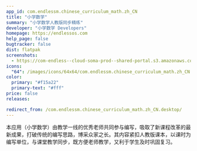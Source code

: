 ```yaml
---
app_id: com.endlessm.chinese_curriculum_math.zh_CN
title: "小学数学"
summary: "小学数学人教版同步精练"
developer: "小学数学 Developers"
homepage: https://endlessos.com
help_page: false
bugtracker: false
dist: flatpak
screenshots:
  - https://com-endless--cloud-soma-prod--shared-portal.s3.amazonaws.com/apps.357.screenshots.f92a0ebd-8498-4eae-8de9-4aeec7e28195_202001212023161717.png
icons:
  "64": /images/icons/64x64/com.endlessm.chinese_curriculum_math.zh_CN.png
color:
  primary: "#f15a22"
  primary-text: "#fff"
price: false
releases:

redirect_from: /com.endlessm.chinese_curriculum_math.zh_CN.desktop/
---
```


<p>本应用（小学数学）由教学一线的优秀老师共同参与编写，吸取了新课程改革的最新成果，打破传统的编写思路，博采众家之长。其内容紧扣人教版课本，以课时为编写单位，与课堂教学同步，既方便老师教学，又利于学生及时巩固复习。</p>